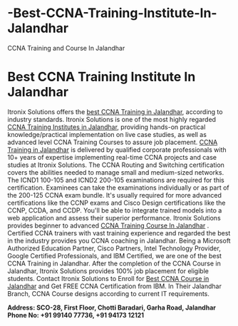 # -Best-CCNA-Training-Institute-In-Jalandhar
CCNA Training and Course In Jalandhar
<html>
  <head>
    <title>Best CCNA Training Institute In Jalandhar</title>
  </head>
  
  <body>
    <h1> Best CCNA Training Institute In Jalandhar</h1>
    <p>
      Itronix Solutions offers the <a href="https://itronixsolution.com/ccna-training-jalandhar/">best CCNA Training in Jalandhar</a>, according to industry standards. Itronix Solutions is one of the most highly regarded <a href="https://www.itronixsolutions.com/ccna-training-mohali/">CCNA Training Institutes in Jalandhar</a>, providing hands-on practical knowledge/practical implementation on live case studies, as well as advanced level CCNA Training Courses to assure job placement. <a href="https://thedigitaladda.com/ccna-training-courses-in-ludhiana/">CCNA Training in Jalandhar</a> is delivered by qualified corporate professionals with 10+ years of expertise implementing real-time CCNA projects and case studies at Itronix Solutions.
The CCNA Routing and Switching certification covers the abilities needed to manage small and medium-sized networks. The ICND1 100-105 and ICND2 200-105 examinations are required for this certification. Examinees can take the examinations individually or as part of the 200-125 CCNA exam bundle. It's usually required for more advanced certifications like the CCNP exams and Cisco Design certifications like the CCNP, CCDA, and CCDP.
You'll be able to integrate trained models into a web application and assess their superior performance.
      Itronix Solutions provides beginner to advanced <a href="https://ccnatrainingjalandhar.in/">CCNA Training Course In Jalandhar</a> . Certified CCNA trainers with vast training experience and regarded the best in the industry provides you CCNA coaching in Jalandhar.
Being a Microsoft Authorized Education Partner, Cisco Partners, Intel Technology Provider, Google Certified Professionals, and IBM Certified, we are one of the best CCNA Training in Jalandhar. After the completion of the CCNA Course in Jalandhar, Itronix Solutions provides 100% job placement for eligible students.
      Contact Itronix Solutions to Enroll for <a href="https://priyadogra.com/ccna-training-course-in-jalandhar/">Best CCNA Course in Jalandhar</a> and Get FREE CCNA Certification from IBM. In Their Jalandhar Branch, CCNA Course designs according to current IT requirements.</p>
<strong>Address: SCO-28, First Floor, Chotti Baradari, Garha Road, Jalandhar
  Phone No: +91 99140 77736, +91 94173 12121</strong>
